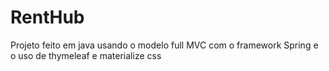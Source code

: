 # RentHub
Projeto feito em java usando o modelo full MVC com o framework Spring e o uso de thymeleaf e materialize css
